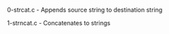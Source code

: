 0-strcat.c     - Appends source string to destination string

1-strncat.c    - Concatenates to strings








